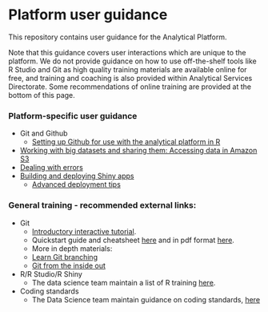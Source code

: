 # Platform user guidance

This repository contains user guidance for the Analytical Platform.

Note that this guidance covers user interactions which are unique to the platform.  We do not provide guidance on how to use off-the-shelf tools like R Studio and Git as high quality training materials are available online for free, and training and coaching is also provided within Analytical Services Directorate.  Some recommendations of online training are provided at the bottom of this page.

### Platform-specific user guidance

- Git and Github
    - [Setting up Github for use with the analytical platform in  R](https://github.com/moj-analytical-services/platform_user_guidance/blob/master/git_setup.md)
- [Working with big datasets and sharing them: Accessing data in Amazon S3](https://github.com/moj-analytical-services/platform_user_guidance/blob/master/accessing_files_in_s3.md)
- [Dealing with errors](https://github.com/moj-analytical-services/platform_user_guidance/blob/master/errors.md)
- [Building and deploying Shiny apps](https://github.com/moj-analytical-services/platform_user_guidance/blob/master/deploying_shiny_app.md)
    - [Advanced deployment tips](https://github.com/moj-analytical-services/platform_user_guidance/blob/master/advanced_deployment.md)

### General training - recommended external links:

- Git
    - [Introductory interactive tutorial](https://try.github.io/levels/1/challenges/1).
    - Quickstart guide and cheatsheet [here](http://rogerdudler.github.io/git-guide/) and in pdf format  [here](http://rogerdudler.github.io/git-guide/files/git_cheat_sheet.pdf).
    - More in depth materials:
    - [Learn Git branching](http://learngitbranching.js.org/)
    - [Git from the inside out](https://maryrosecook.com/blog/post/git-from-the-inside-out)
- R/R Studio/R Shiny
    - The data science team maintain a list of R training [here](https://docs.google.com/document/d/1R4hBMf26T9HEnCdVz56PpZhwiCv5RhberYL3BxOSKsA/edit#heading=h.3iqas7tttbbd).
- Coding standards
    - The Data Science team maintain guidance on coding standards, [here](https://github.com/moj-analytical-services/our-coding-standards)